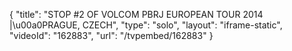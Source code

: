 {
    "title": "STOP #2 OF VOLCOM PBRJ EUROPEAN TOUR 2014 |\u00a0PRAGUE, CZECH",
    "type": "solo",
    "layout": "iframe-static",
    "videoId": "162883",
    "url": "\/tvpembed\/162883"
}